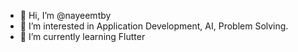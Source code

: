 - 👋 Hi, I’m @nayeemtby
- 👀 I’m interested in Application Development, AI, Problem Solving.
- 🌱 I’m currently learning Flutter
<!--- - 📫 How to reach me ... --->
<!--- - 💞️ I’m looking to collaborate on ... --->

<!---
nayeemtby/nayeemtby is a ✨ special ✨ repository because its `README.md` (this file) appears on your GitHub profile.
You can click the Preview link to take a look at your changes.
--->
